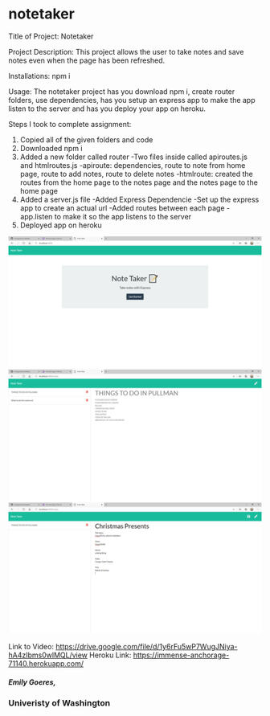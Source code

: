 # notetaker

Title of Project:
Notetaker

Project Description: This project allows the user to take notes and save notes even when the page has been refreshed.

Installations: npm i 

Usage: The notetaker project has you download npm i, create router folders, use dependencies, has you setup an express app to make the app listen to the server and has you deploy your app on heroku.


Steps I took to complete assignment:
1. Copied all of the given folders and code
2. Downloaded npm i
3. Added a new folder called router
    -Two files inside called apiroutes.js and htmlroutes.js
    -apiroute: dependencies, route to note from home page, route to add notes, route to delete notes 
    -htmlroute: created the routes from the home page to the notes page and the notes page to the home page
4. Added a server.js file
    -Added Express Dependencie
    -Set up the express app to create an actual url
    -Added routes between each page
    -app.listen to make it so the app listens to the server
5. Deployed app on heroku

![NoteTaker](https://github.com/emilygoeres/notetaker/blob/main/notetaker3.PNG)
![NoteTaker](https://github.com/emilygoeres/notetaker/blob/main/notetaker.PNG)
![NoteTaker](https://github.com/emilygoeres/notetaker/blob/main/notetaker1.PNG)


Link to Video: https://drive.google.com/file/d/1y6rFu5wP7WugJNiya-hA4zIbms0wlMQL/view
Heroku Link: https://immense-anchorage-71140.herokuapp.com/

##### Emily Goeres, 
### Univeristy of Washington
